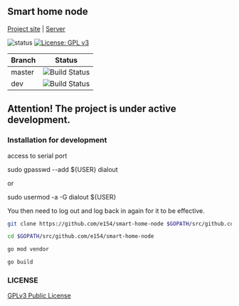 Smart home node
---------------

[Project site](https://e154.github.io/smart-home/) |
[Server](https://github.com/e154/smart-home/)

![status](https://img.shields.io/badge/status-beta-yellow.svg)
[![License: GPL v3](https://img.shields.io/badge/License-GPLv3-blue.svg)](https://www.gnu.org/licenses/gpl-3.0)


|Branch      |Status   |
|------------|---------|
|master      | ![Build Status](https://github.com/e154/smart-home-node/actions/workflows/test.yml/badge.svg?branch=master)  |
|dev         | ![Build Status](https://github.com/e154/smart-home-node/actions/workflows/test.yml/badge.svg?branch=develop) |


Attention! The project is under active development.
---------

### Installation for development

access to serial port

sudo gpasswd --add ${USER} dialout
    
or
    
sudo usermod -a -G dialout ${USER}
    
You then need to log out and log back in again for it to be effective. 

```bash
git clone https://github.com/e154/smart-home-node $GOPATH/src/github.com/e154/smart-home-node

cd $GOPATH/src/github.com/e154/smart-home-node

go mod vendor

go build
```

### LICENSE

[GPLv3 Public License](https://github.com/e154/smart-home-node/blob/master/LICENSE)
